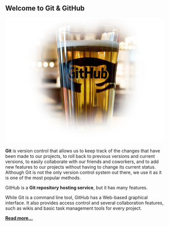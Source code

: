 ## Welcome to Git & GitHub
[![](https://github.com/mehdizebarjadan/GitHub/blob/master/images/Github-beer-01.png)](https://github.com/mehdizebarjadan/GitHub/wiki)

**Git** is version control that allows us to keep track of the changes that have been made to our projects, to roll back to previous versions and current versions, to easily collaborate with our friends and coworkers, and to add new features to our projects without having to change its current status. Although Git is not the only version control system out there, we use it as it is one of the most popular methods.

GitHub is a **Git repository hosting service**, but it has many features.   

While Git is a command line tool, GitHub has a Web-based graphical interface. It also provides access control and several collaboration features, such as wikis and basic task management tools for every project.

**[Read more...](https://github.com/mehdizebarjadan/GitHub/wiki)**
